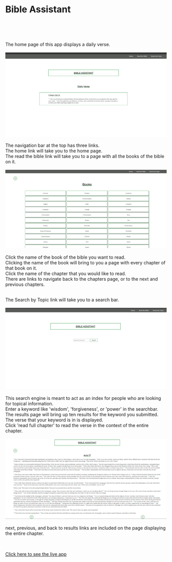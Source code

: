 <h1>Bible Assistant</h1>
</br>
</br>
</br>
<p>The home page of this app displays a daily verse.
</br>
</br>
<img src='Home.png' alt='home page'></br>

The navigation bar at the top has three links.</br>
The home link will take you to the home page.</br>
The read the bible link will take you to a page with all the books of the bible on it.
</br>
</br>
  <img src='Books.png' alt='books page'>
  </br>
  </br>
  Click the name of the book of the bible you want to read.</br>
  Clicking the name of the book will bring to you a page with every chapter of that book on it.</br>
  Click the name of the chapter that you would like to read.</br>
  There are links to navigate back to the chapters page, or to the next and previous chapters.</br></br>
  
  The Search by Topic link will take you to a search bar.
  </br>
  </br>
  <img src='Search.png' alt='search engine'>
  </br>
  </br>
  This search engine is meant to act as an index for people who are looking for topical information.</br>
  Enter a keyword like 'wisdom', 'forgiveness', or 'power' in the searchbar.</br>
  The results page will bring up ten results for the keyword you submitted.</br>
  The verse that your keyword is in is displayed.</br>
  Click 'read full chapter' to read the verse in the context of the entire chapter.
  </br>
  </br>
  <img src='Context.png' alt='context page'>
  </br>
  </br>
  next, previous, and back to results links are included on the page displaying the entire chapter.</p>
  </br>
  </br>
  <a href='https://shemby.github.io/ApiHack'>Click here to see the live app</a>
